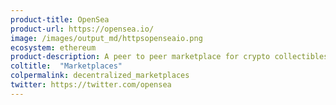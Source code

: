 ```yaml
---
product-title: OpenSea
product-url: https://opensea.io/
image: /images/output_md/httpsopenseaio.png
ecosystem: ethereum
product-description: A peer to peer marketplace for crypto collectibles.
coltitle:  "Marketplaces"
colpermalink: decentralized_marketplaces
twitter: https://twitter.com/opensea
---
```

